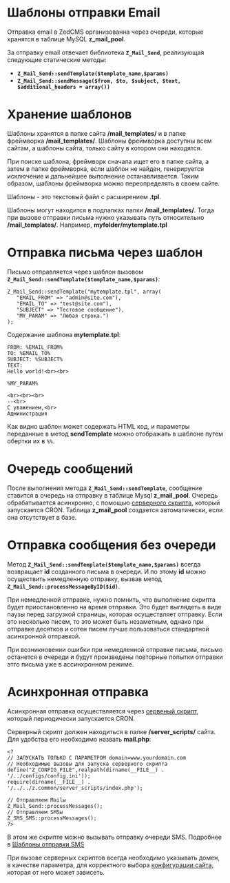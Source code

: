 # Шаблоны отправки Email #
Отправка email в ZedCMS организованна через очереди, которые хранятся в таблице MySQL **z\_mail\_pool**.

За отправку email отвечает библиотека **`Z_Mail_Send`**, реализующая следующие статические методы:
  * **`Z_Mail_Send::sendTemplate($template_name,$params)`**
  * **`Z_Mail_Send::sendMessage($from, $to, $subject, $text, $additional_headers = array())`**

# Хранение шаблонов #
Шаблоны хранятся в папке сайта **/mail\_templates/** и в папке фреймворка **/mail\_templates/**. Шаблоны фреймворка доступны всем сайтам, а шаблоны сайта, только сайту в котором они находятся.

При поиске шаблона, фреймворк сначала ищет его в папке сайта, а затем в папке фреймворка, если шаблон не найден, генерируется исключение и дальнейшее выполнение останавливается. Таким образом, шаблоны фреймворка можно переопределять в своем сайте.

Шаблоны - это текстовый файл с расширением **.tpl**.

Шаблоны могут находится в подпапках папки **/mail\_templates/**. Тогда при вызове отправки письма нужно указывать путь относительно **/mail\_templates/**. Например, **myfolder/mytemplate.tpl**

# Отправка письма через шаблон #
Письмо отправляется через шаблон вызовом **`Z_Mail_Send::sendTemplate($template_name,$params)`**:
```
Z_Mail_Send::sendTemplate("mytemplate.tpl", array(
   "EMAIL_FROM" => "admin@site.com"),
   "EMAIL_TO" => "test@site.com"),
   "SUBJECT" => "Тестовое сообщение"),
   "MY_PARAM" => "Любая строка.")
);
```

Содержание шаблона **mytemplate.tpl**:
```
FROM: %EMAIL_FROM%
TO: %EMAIL_TO%
SUBJECT: %SUBJECT%
TEXT:
Hello world!<br><br>

%MY_PARAM%

<br><br><br>
--<br>
С уважением,<br>
Администрация
```

Как видно шаблон может содержать HTML код, и параметры переданные в метод **sendTemplate** можно отображать в шаблоне путем обертки их в `%%`.

# Очередь сообщений #
После выполнения метода **`Z_Mail_Send::sendTemplate`**, сообщение ставится в очередь на отправку в таблице Mysql **z\_mail\_pool**. Очередь обрабатывается асинхронно, с помощью [серверного скрипта](ServerScripts.md), который запускается CRON. Таблица **z\_mail\_pool** создается автоматически, если она отсутствует в базе.

# Отправка сообщения без очереди #
Метод **`Z_Mail_Send::sendTemplate($template_name,$params)`** всегда возвращает **id** созданного письма в очереди. И по этому **id** можно осуществить немедленную отправку, вызвав метод **`Z_Mail_Send::processMessageByID($id)`**.

При немедленной отправке, нужно помнить, что выполнение скрипта будет приостановленно на время отправки. Это будет выглядеть в виде паузы перед загрузкой страницы, которая осуществляет отправку. Если это несколько писем, то это может быть незаметным, однако при отправке десятков и сотен писем лучше пользоваться стандартной асинхронной отправкой.

При возникновении ошибки при немедленной отправке письма, письмо останется в очереди и будут произведены повторные попытки отправки этго письма уже в ассинхронном режиме.

# Асинхронная отправка #
Асинхронная отправка осуществляется через [сервеный скрипт](ServerScripts.md), который периодически запускается CRON.

Серверный скрипт должен находиться в папке **/server\_scripts/** сайта.
Для удобства его необходимо назвать **mail.php**:
```
<?
// ЗАПУСКАТЬ ТОЛЬКО С ПАРАМЕТРОМ domain=www.yourdomain.com
// Необходимые вызовы для запуска серверного скрипта
define("Z_CONFIG_FILE",realpath(dirname(__FILE__) . '/../configs/config.ini'));
require(dirname(__FILE__) . '/../../z.common/server_scripts/index.php');

// Отправляем Mailы
Z_Mail_Send::processMessages();
// Отправляем SMSы
Z_SMS_SMS::processMessages();
?>
```

В этом же скрипте можно вызывать отправку очереди SMS. Подробнее в [Шаблоны отправки SMS](SMSTemplates.md)

При вызове серверных скриптов всегда необходимо указывать домен, в качестве параметра, для корректного выбора [конфигурации сайта](SiteConfiguration.md), которая от него может зависеть.